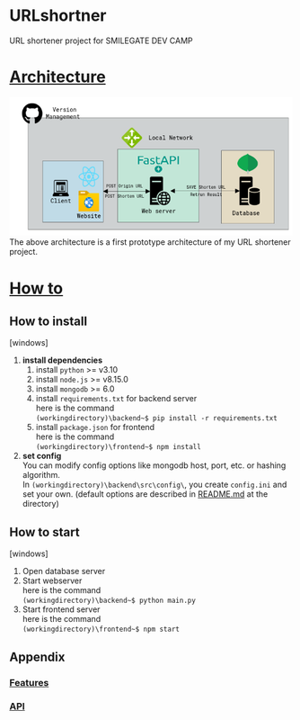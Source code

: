 # URLshortner
URL shortener project for SMILEGATE DEV CAMP

# [Architecture](./docs/00_Architecture/README.md)
![architecture](./docs/00_Architecture/prototype_architecture.PNG)
The above architecture is a first prototype architecture of my URL shortener project.   

# [How to]((./docs/02_Howto/README.md))
## How to install
[windows]   
1. **install dependencies**
    1. install `python` >= v3.10
    2. install `node.js` >= v8.15.0
    3. install `mongodb` >= 6.0   
    4. install `requirements.txt` for backend server   
        here is the command   
        `(workingdirectory)\backend~$ pip install -r requirements.txt`
    5. install `package.json` for frontend   
        here is the command   
        `(workingdirectory)\frontend~$ npm install`
2. **set config**   
    You can modify config options like mongodb host, port, etc. or hashing algorithm.   
    In `(workingdirectory)\backend\src\config\`, you create `config.ini` and set your own. (default options are described in [README.md](../../backend/src/config/README.md) at the directory)

## How to start
[windows]   
1. Open database server
2. Start webserver   
    here is the command   
    `(workingdirectory)\backend~$ python main.py`
3. Start frontend server   
    here is the command   
    `(workingdirectory)\frontend~$ npm start`

## Appendix
### [Features](./docs/01_Features/README.md)
### [API](./docs/03_API/README.md)